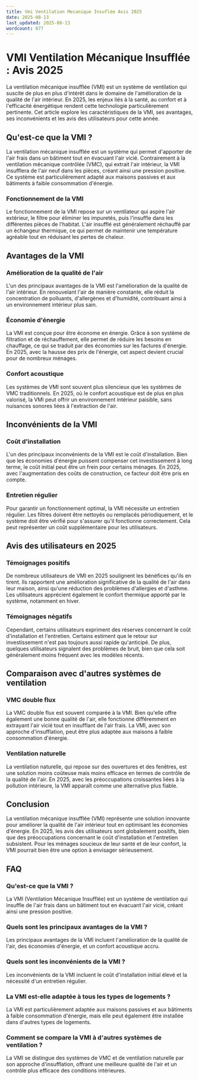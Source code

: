```yaml
---
title: Vmi Ventilation Mecanique Insuflée Avis 2025
date: 2025-08-13
last_updated: 2025-08-13
wordcount: 877
---
```


# VMI Ventilation Mécanique Insufflée : Avis 2025

La ventilation mécanique insufflée (VMI) est un système de ventilation qui suscite de plus en plus d'intérêt dans le domaine de l'amélioration de la qualité de l'air intérieur. En 2025, les enjeux liés à la santé, au confort et à l'efficacité énergétique rendent cette technologie particulièrement pertinente. Cet article explore les caractéristiques de la VMI, ses avantages, ses inconvénients et les avis des utilisateurs pour cette année.

## Qu'est-ce que la VMI ?

La ventilation mécanique insufflée est un système qui permet d'apporter de l'air frais dans un bâtiment tout en évacuant l'air vicié. Contrairement à la ventilation mécanique contrôlée (VMC), qui extrait l'air intérieur, la VMI insufflera de l'air neuf dans les pièces, créant ainsi une pression positive. Ce système est particulièrement adapté aux maisons passives et aux bâtiments à faible consommation d'énergie.

### Fonctionnement de la VMI

Le fonctionnement de la VMI repose sur un ventilateur qui aspire l'air extérieur, le filtre pour éliminer les impuretés, puis l'insuffle dans les différentes pièces de l'habitat. L'air insufflé est généralement réchauffé par un échangeur thermique, ce qui permet de maintenir une température agréable tout en réduisant les pertes de chaleur.

## Avantages de la VMI

### Amélioration de la qualité de l'air

L'un des principaux avantages de la VMI est l'amélioration de la qualité de l'air intérieur. En renouvelant l'air de manière constante, elle réduit la concentration de polluants, d'allergènes et d'humidité, contribuant ainsi à un environnement intérieur plus sain.

### Économie d'énergie

La VMI est conçue pour être économe en énergie. Grâce à son système de filtration et de réchauffement, elle permet de réduire les besoins en chauffage, ce qui se traduit par des économies sur les factures d'énergie. En 2025, avec la hausse des prix de l'énergie, cet aspect devient crucial pour de nombreux ménages.

### Confort acoustique

Les systèmes de VMI sont souvent plus silencieux que les systèmes de VMC traditionnels. En 2025, où le confort acoustique est de plus en plus valorisé, la VMI peut offrir un environnement intérieur paisible, sans nuisances sonores liées à l'extraction de l'air.

## Inconvénients de la VMI

### Coût d'installation

L'un des principaux inconvénients de la VMI est le coût d'installation. Bien que les économies d'énergie puissent compenser cet investissement à long terme, le coût initial peut être un frein pour certains ménages. En 2025, avec l'augmentation des coûts de construction, ce facteur doit être pris en compte.

### Entretien régulier

Pour garantir un fonctionnement optimal, la VMI nécessite un entretien régulier. Les filtres doivent être nettoyés ou remplacés périodiquement, et le système doit être vérifié pour s'assurer qu'il fonctionne correctement. Cela peut représenter un coût supplémentaire pour les utilisateurs.

## Avis des utilisateurs en 2025

### Témoignages positifs

De nombreux utilisateurs de VMI en 2025 soulignent les bénéfices qu'ils en tirent. Ils rapportent une amélioration significative de la qualité de l'air dans leur maison, ainsi qu'une réduction des problèmes d'allergies et d'asthme. Les utilisateurs apprécient également le confort thermique apporté par le système, notamment en hiver.

### Témoignages négatifs

Cependant, certains utilisateurs expriment des réserves concernant le coût d'installation et l'entretien. Certains estiment que le retour sur investissement n'est pas toujours aussi rapide qu'anticipé. De plus, quelques utilisateurs signalent des problèmes de bruit, bien que cela soit généralement moins fréquent avec les modèles récents.

## Comparaison avec d'autres systèmes de ventilation

### VMC double flux

La VMC double flux est souvent comparée à la VMI. Bien qu'elle offre également une bonne qualité de l'air, elle fonctionne différemment en extrayant l'air vicié tout en insufflant de l'air frais. La VMI, avec son approche d'insufflation, peut être plus adaptée aux maisons à faible consommation d'énergie.

### Ventilation naturelle

La ventilation naturelle, qui repose sur des ouvertures et des fenêtres, est une solution moins coûteuse mais moins efficace en termes de contrôle de la qualité de l'air. En 2025, avec les préoccupations croissantes liées à la pollution intérieure, la VMI apparaît comme une alternative plus fiable.

## Conclusion

La ventilation mécanique insufflée (VMI) représente une solution innovante pour améliorer la qualité de l'air intérieur tout en optimisant les économies d'énergie. En 2025, les avis des utilisateurs sont globalement positifs, bien que des préoccupations concernant le coût d'installation et l'entretien subsistent. Pour les ménages soucieux de leur santé et de leur confort, la VMI pourrait bien être une option à envisager sérieusement.

## FAQ

### Qu'est-ce que la VMI ?

La VMI (Ventilation Mécanique Insufflée) est un système de ventilation qui insuffle de l'air frais dans un bâtiment tout en évacuant l'air vicié, créant ainsi une pression positive.

### Quels sont les principaux avantages de la VMI ?

Les principaux avantages de la VMI incluent l'amélioration de la qualité de l'air, des économies d'énergie, et un confort acoustique accru.

### Quels sont les inconvénients de la VMI ?

Les inconvénients de la VMI incluent le coût d'installation initial élevé et la nécessité d'un entretien régulier.

### La VMI est-elle adaptée à tous les types de logements ?

La VMI est particulièrement adaptée aux maisons passives et aux bâtiments à faible consommation d'énergie, mais elle peut également être installée dans d'autres types de logements.

### Comment se compare la VMI à d'autres systèmes de ventilation ?

La VMI se distingue des systèmes de VMC et de ventilation naturelle par son approche d'insufflation, offrant une meilleure qualité de l'air et un contrôle plus efficace des conditions intérieures.
